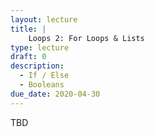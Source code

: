 ```yaml
---
layout: lecture
title: | 
    Loops 2: For Loops & Lists
type: lecture
draft: 0
description:
  - If / Else
  - Booleans
due_date: 2020-04-30
---
```


TBD